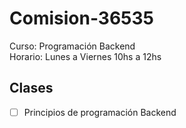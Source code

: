 # Comision-36535
Curso: Programación Backend
<br>
Horario: Lunes a Viernes 10hs a 12hs

## Clases
- [  ] Principios de programación Backend


